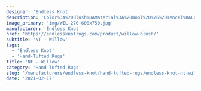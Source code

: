 ```yaml
---
designer: 'Endless Knot'
description: 'Color%3A%20Blush%0AMaterial%3A%20Wool%20%26%20Tencel%0ACollection%3A%20Hand-Tufted%20Collection'
image_primary: 'img/WIL-270-600x750.jpg'
manufacturer: 'Endless Knot'
href: 'https://endlessknotrugs.com/product/willow-blush/'
subtitle: 'NT – Willow'
tags:
  - 'Endless Knot'
  - 'Hand-Tufted Rugs'
title: 'Nt – Willow'
category: 'Hand Tufted Rugs'
slug: '/manufacturers/endless-knot/hand-tufted-rugs/endless-knot-nt-willow'
date: '2021-02-17'
---
```

